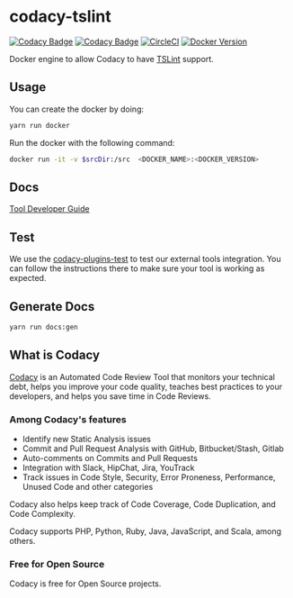 # codacy-tslint

[![Codacy Badge](https://api.codacy.com/project/badge/Grade/65d66b1b6f134ef6b7225d2b66a8987d)](https://www.codacy.com/app/Codacy/codacy-tslint?utm_source=github.com&utm_medium=referral&utm_content=codacy/codacy-tslint&utm_campaign=Badge_Grade)
[![Codacy Badge](https://api.codacy.com/project/badge/Coverage/65d66b1b6f134ef6b7225d2b66a8987d)](https://www.codacy.com/app/Codacy/codacy-tslint?utm_source=github.com&utm_medium=referral&utm_content=codacy/codacy-tslint&utm_campaign=Badge_Coverage)
[![CircleCI](https://circleci.com/gh/codacy/codacy-tslint.svg?style=svg)](https://circleci.com/gh/codacy/codacy-tslint)
[![Docker Version](https://images.microbadger.com/badges/version/codacy/codacy-tslint.svg)](https://microbadger.com/images/codacy/codacy-tslint "Get your own version badge on microbadger.com")

Docker engine to allow Codacy to have [TSLint](https://github.com/palantir/tslint) support.

## Usage

You can create the docker by doing:

```sh
yarn run docker
```

Run the docker with the following command:

```sh
docker run -it -v $srcDir:/src  <DOCKER_NAME>:<DOCKER_VERSION>
```

## Docs

[Tool Developer Guide](https://support.codacy.com/hc/en-us/articles/207994725-Tool-Developer-Guide)

## Test

We use the [codacy-plugins-test](https://github.com/codacy/codacy-plugins-test) to test our external tools integration.
You can follow the instructions there to make sure your tool is working as expected.

## Generate Docs

```sh
yarn run docs:gen
```

## What is Codacy

[Codacy](https://www.codacy.com/) is an Automated Code Review Tool
that monitors your technical debt, helps you improve your code quality,
teaches best practices to your developers,
and helps you save time in Code Reviews.

### Among Codacy's features

-   Identify new Static Analysis issues
-   Commit and Pull Request Analysis with GitHub, Bitbucket/Stash, Gitlab
-   Auto-comments on Commits and Pull Requests
-   Integration with Slack, HipChat, Jira, YouTrack
-   Track issues in Code Style, Security, Error Proneness, Performance, Unused Code and other categories

Codacy also helps keep track of Code Coverage, Code Duplication,
and Code Complexity.

Codacy supports PHP, Python, Ruby, Java, JavaScript, and Scala, among others.

### Free for Open Source

Codacy is free for Open Source projects.
